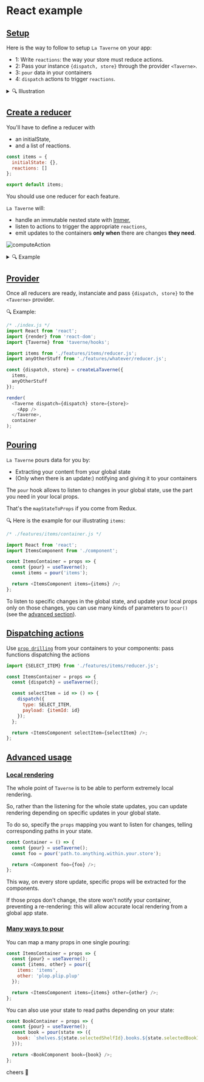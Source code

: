 # React example

## [Setup](#setup)

Here is the way to follow to setup `La Taverne` on your app:

- 1: Write `reactions`: the way your store must reduce actions.
- 2: Pass your instance `{dispatch, store}` through the provider `<Taverne>`.
- 3: `pour` data in your containers
- 4: `dispatch` actions to trigger `reactions`.

<details>
 <summary>🔍 Illustration</summary>

In the following, let's illustrate how to use `Taverne` with:

- a store of `Items` and its fetch function
- a `container` plugged to this store,
- and the `component` rendering the list of items.

Illustration will be marked with 🔍

</details>

## [Create a reducer](#create-a-reducer)

You'll have to define a reducer with

- an initialState,
- and a list of reactions.

```js
const items = {
  initialState: {},
  reactions: []
};

export default items;
```

You should use one reducer for each feature.

`La Taverne` will:

- handle an immutable nested state with [Immer](https://immerjs.github.io/immer/docs/introduction),
- listen to actions to trigger the appropriate `reactions`,
- emit updates to the containers **only when** there are changes **they need**.

![computeAction](https://user-images.githubusercontent.com/910636/103582817-e2d13600-4ede-11eb-8fbf-f0eb2a7cd3e7.png)

<details>
<summary>🔍 Example</summary>

Here is the example for our illustrating `items`

```js
/* ./features/items/store.js */
import apiCall from './fetch-items.js';

const FETCH_ITEMS = 'FETCH_ITEMS';

const initialState = {items: null};

const fetchItems = {
  on: FETCH_ITEMS,
  perform: async (parameters, dispatch, getState) => {
    // This function will be called whenever {type:FETCH_ITEMS} is dispatched.
    // `getState` is provided here for convenience, to access the current store state.

    const items = await apiCall(parameters);
    return items;
  },
  reduce: (draft, payload) => {
    // 'reduce' will be called after `perform` is over.
    // 'perform' returns the items, so here payload === items
    draft.items = payload;
  }
};

const reactions = [fetchItems];

export default {initialState, reactions};
export {FETCH_ITEMS};
```

</details>

## [Provider](#setup-the-provider)

Once all reducers are ready, instanciate and pass `{dispatch, store}` to the `<Taverne>` provider.

🔍 Example:

```js
/* ./index.js */
import React from 'react';
import {render} from 'react-dom';
import {Taverne} from 'taverne/hooks';

import items from './features/items/reducer.js';
import anyOtherStuff from './features/whatever/reducer.js';

const {dispatch, store} = createLaTaverne({
  items,
  anyOtherStuff
});

render(
  <Taverne dispatch={dispatch} store={store}>
    <App />
  </Taverne>,
  container
);
```

## [Pouring](#pouring)

`La Taverne` pours data for you by:

- Extracting your content from your global state
- (Only when there is an update:) notifying and giving it to your containers

The `pour` hook allows to listen to changes in your global state, use the part you need in your local props.

That's the `mapStateToProps` if you come from Redux.

🔍 Here is the example for our illustrating `items`:

```js
/* ./features/items/container.js */

import React from 'react';
import ItemsComponent from './component';

const ItemsContainer = props => {
  const {pour} = useTaverne();
  const items = pour('items');

  return <ItemsComponent items={items} />;
};
```

To listen to specific changes in the global state, and update your local props only on those changes, you can use many kinds of parameters to `pour()` (see the [advanced section](#-advanced-usage)).

## [Dispatching actions](#dispatching-actions)

Use [`prop drilling`](https://kentcdodds.com/blog/prop-drilling) from your containers to your components: pass functions dispatching the actions

```js
import {SELECT_ITEM} from './features/items/reducer.js';

const ItemsContainer = props => {
  const {dispatch} = useTaverne();

  const selectItem = id => () => {
    dispatch({
      type: SELECT_ITEM,
      payload: {itemId: id}
    });
  };

  return <ItemsComponent selectItem={selectItem} />;
};
```

## [Advanced usage](#advanced-usage)

### [Local rendering](#local-rendering)

The whole point of `Taverne` is to be able to perform extremely local rendering.

So, rather than the listening for the whole state updates, you can update rendering depending on specific updates in your global state.

To do so, specify the `props` mapping you want to listen for changes, telling corresponding paths in your state.

```js
const Container = () => {
  const {pour} = useTaverne();
  const foo = pour('path.to.anything.within.your.store');

  return <Component foo={foo} />;
};
```

This way, on every store update, specific props will be extracted for the components.

If those props don't change, the store won't notify your container, preventing a re-rendering: this will allow accurate local rendering from a global app state.

### [Many ways to pour](#many-ways-to-pour)

You can map a many props in one single pouring:

```js
const ItemsContainer = props => {
  const {pour} = useTaverne();
  const {items, other} = pour({
    items: 'items',
    other: 'plop.plip.plup'
  });

  return <ItemsComponent items={items} other={other} />;
};
```

You can also use your state to read paths depending on your state:

```js
const BookContainer = props => {
  const {pour} = useTaverne();
  const book = pour(state => ({
    book: `shelves.${state.selectedShelfId}.books.${state.selectedBookId}`
  }));

  return <BookComponent book={book} />;
};
```

cheers 🍻
